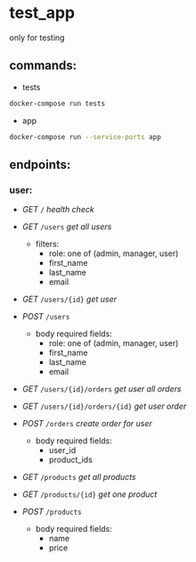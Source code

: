 # test_app
only for testing

## commands:

- tests
```bash
docker-compose run tests 
```

- app
```bash
docker-compose run --service-ports app
```

## endpoints:


### user:

- *GET* `/` _health check_

- *GET* `/users` _get all users_
    - filters:
        - role: one of (admin, manager, user)
        - first_name
        - last_name
        - email

- *GET* `/users/{id}` _get user_

- *POST* `/users`
    - body required fields:
        - role: one of (admin, manager, user)
        - first_name
        - last_name
        - email

- *GET* `/users/{id}/orders` _get user all orders_

- *GET* `/users/{id}/orders/{id}` _get user order_

- *POST* `/orders` _create order for user_
    - body required fields:
        - user_id
        - product_ids

- *GET* `/products` _get all products_

- *GET* `/products/{id}` _get one product_

- *POST* `/products`
    - body required fields:
        - name
        - price
